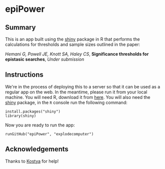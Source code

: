 epiPower
========

Summary
-------

This is an app built using the [shiny][0] package in R that performs the calculations for thresholds and sample sizes outlined in the paper:

*Hemani G, Powell JE, Knott SA, Haley CS*, **Significance thresholds for epistasic searches**, *Under submission*


Instructions
------------

We're in the process of deploying this to a server so that it can be used as a regular app on the web. In the meantime, please run it from your local machine. You will need R, download it from [here][1]. You will also need the [shiny][0] package, in the `R` console run the following command:

    install.packages("shiny")
    library(shiny)

Now you are ready to run the app:

    runGitHub("epiPower", "explodecomputer")


Acknowledgements
----------------

Thanks to [Kostya][2] for help! 

[0]:(http://www.rstudio.com/shiny/)
[1]:(http://cran.r-project.org)
[2]:(https://github.com/kn3in)
